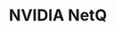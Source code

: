 ---
title: NVIDIA NetQ
layout: pdf
product: Cumulus NetQ
type: pdf
bookhidden: true
version: "4.14"
imgData: cumulus-netq
siteSlug: cumulus-netq
pdfhidden: true
draft: true
---